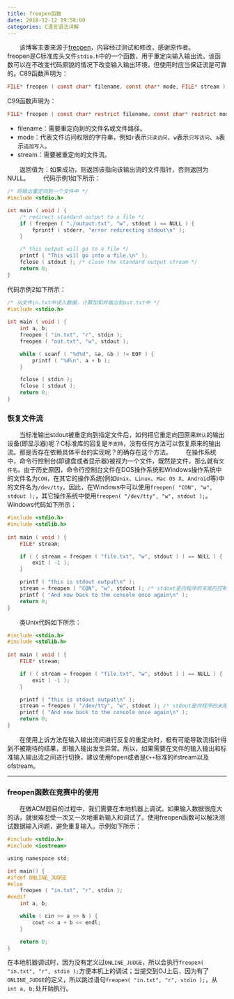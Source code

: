 ```yaml
---
title: freopen函数
date: 2018-12-12 19:58:09
categories: C语言语法详解
---
```

&emsp;&emsp;该博客主要来源于[freopen](https://baike.baidu.com/item/freopen)，内容经过测试和修改，感谢原作者。
&emsp;&emsp;freopen是C标准库头文件`stdio.h`中的一个函数，用于重定向输入输出流。该函数可以在不改变代码原貌的情况下改变输入输出环境，但使用时应当保证流是可靠的。C89函数声明为：

``` c
FILE* freopen ( const char* filename, const char* mode, FILE* stream );
```

C99函数声明为：

``` c
FILE* freopen ( const char* restrict filename, const char* restrict mode, FILE* restrict stream );
```

- filename：需要重定向到的文件名或文件路径。
- mode：代表文件访问权限的字符串，例如`r`表示`只读访问`、`w`表示`只写访问`、`a`表示`追加写入`。
- stream：需要被重定向的文件流。

&emsp;&emsp;返回值为：如果成功，则返回该指向该输出流的文件指针，否则返回为NULL。
&emsp;&emsp;代码示例1如下所示：

``` c
/* 将输出重定向到一个文件中 */
#include <stdio.h>

int main ( void ) {
    /* redirect standard output to a file */
    if ( freopen ( "./output.txt", "w", stdout ) == NULL ) {
        fprintf ( stderr, "error redirecting stdout\n" );
    }

    /* this output will go to a file */
    printf ( "This will go into a file.\n" );
    fclose ( stdout ); /* close the standard output stream */
    return 0;
}
```

代码示例2如下所示：

``` c
/* 从文件in.txt中读入数据，计算加和并输出到out.txt中 */
#include <stdio.h>
​
int main ( void ) {
    int a, b;
    freopen ( "in.txt", "r", stdin );
    freopen ( "out.txt", "w", stdout );

    while ( scanf ( "%d%d", &a, &b ) != EOF ) {
        printf ( "%d\n", a + b );
    }

    fclose ( stdin );
    fclose ( stdout );
    return 0;
}
```

### 恢复文件流

&emsp;&emsp;当标准输出stdout被重定向到指定文件后，如何把它重定向回原来`默认`的输出设备(即显示器)呢？C标准库的回复是`不支持`，没有任何方法可以恢复原来的输出流。那是否存在依赖具体平台的实现呢？的确存在这个方法。
&emsp;&emsp;在操作系统中，命令行控制台(即键盘或者显示器)被视为一个文件，既然是文件，那么就有`文件名`。由于历史原因，命令行控制台文件在DOS操作系统和Windows操作系统中的文件名为`CON`，在其它的操作系统(例如`Unix`、`Linux`、`Mac OS X`、`Androi`d等)中的文件名为`/dev/tty`。因此，在Windows中可以使用`freopen( "CON", "w", stdout );`，其它操作系统中使用`freopen( "/dev/tty", "w", stdout );`。
&emsp;&emsp;Windows代码如下所示：

``` c
#include <stdio.h>
#include <stdlib.h>
​
int main ( void ) {
    FILE* stream;

    if ( ( stream = freopen ( "file.txt", "w", stdout ) ) == NULL ) {
        exit ( -1 );
    }

    printf ( "this is stdout output\n" );
    stream = freopen ( "CON", "w", stdout ); /* stdout是向程序的末尾的控制台重定向 */
    printf ( "And now back to the console once again\n" );
    return 0;
}
```

&emsp;&emsp;类Unix代码如下所示：

``` c
#include <stdio.h>
#include <stdlib.h>
​
int main ( void ) {
    FILE* stream;

    if ( ( stream = freopen ( "file.txt", "w", stdout ) ) == NULL ) {
        exit ( -1 );
    }

    printf ( "this is stdout output\n" );
    stream = freopen ( "/dev/tty", "w", stdout ); /* stdout是向程序的末尾的控制台重定向 */
    printf ( "And now back to the console once again\n" );
    return 0;
}
```

&emsp;&emsp;在使用上诉方法在输入输出流间进行反复的重定向时，极有可能导致流指针得到不被期待的结果，即输入输出发生异常。所以，如果需要在文件的输入输出和标准输入输出流之间进行切换，建议使用fopen或者是`C++`标准的ifstream以及ofstream。

---

### freopen函数在竞赛中的使用

&emsp;&emsp;在做ACM题目的过程中，我们需要在本地机器上调试。如果输入数据很庞大的话，就很难忍受一次又一次地重新输入和调试了。使用freopen函数可以解决测试数据输入问题，避免重复输入。示例如下所示：

``` c
#include <stdio.h>
#include <iostream>

using namespace std;​

int main() {
#ifdef ONLINE_JUDGE
#else
    freopen ( "in.txt", "r", stdin );
#endif
    int a, b;

    while ( cin >> a >> b ) {
        cout << a + b << endl;
    }

    return 0;
}
```

在本地机器调试时，因为没有定义过`ONLINE_JUDGE`，所以会执行`freopen( "in.txt", "r", stdin );`方便本机上的调试；当提交到OJ上后，因为有了`ONLINE_JUDGE`的定义，所以跳过语句`freopen( "in.txt", "r", stdin );`，从`int a, b;`处开始执行。
